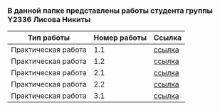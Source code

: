 ### В данной папке представлены работы студента группы Y2336 Лисова Никиты
|Тип работы|Номер работы|Ссылка
|-----|------|-------|
|Практическая работа|1.1|[ссылка](./practica/Практика%20№1.bp1)|
|Практическая работа|1.2|[ссылка](./practica/Практика%20№1%202.0.bp1)|
|Практическая работа|2.1|[ссылка](./practica/Pr2.1_PiterChen.pdf)|
|Практическая работа|2.2|[ссылка](./practica/Pr%202.2.pdf)|
|Практическая работа|3.1|[ссылка](./practica/Pr%203.1%20Movie_Rating.db)|
